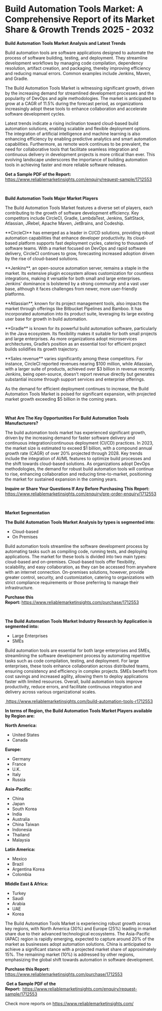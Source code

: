 <p><h1>Build Automation Tools Market: A Comprehensive Report of its Market Share & Growth Trends 2025 - 2032</h1></p><p><strong>Build Automation Tools Market Analysis and Latest Trends</strong></p>
<p><p>Build automation tools are software applications designed to automate the process of software building, testing, and deployment. They streamline development workflows by managing code compilation, dependency resolution, artifact creation, and packaging, thereby improving efficiency and reducing manual errors. Common examples include Jenkins, Maven, and Gradle.</p><p>The Build Automation Tools Market is witnessing significant growth, driven by the increasing demand for streamlined development processes and the popularity of DevOps and agile methodologies. The market is anticipated to grow at a CAGR of 11.5% during the forecast period, as organizations increasingly adopt these tools to enhance collaboration and accelerate software development cycles. </p><p>Latest trends indicate a rising inclination toward cloud-based build automation solutions, enabling scalable and flexible deployment options. The integration of artificial intelligence and machine learning is also enhancing efficiency by enabling predictive analytics and smart automation capabilities. Furthermore, as remote work continues to be prevalent, the need for collaborative tools that facilitate seamless integration and continuous delivery in development projects is more critical than ever. This evolving landscape underscores the importance of building automation tools in achieving faster and more reliable software releases.</p></p>
<p><strong>Get a Sample PDF of the Report:&nbsp;</strong> <a href="https://www.reliablemarketinsights.com/enquiry/request-sample/1712553?utm_campaign=3037&utm_medium=2&utm_source=Github&utm_content=ia&utm_term=28032025&utm_id=build-automation-tools">https://www.reliablemarketinsights.com/enquiry/request-sample/1712553</a></p>
<p>&nbsp;</p>
<p><strong>Build Automation Tools Major Market Players</strong></p>
<p><p>The Build Automation Tools Market features a diverse set of players, each contributing to the growth of software development efficiency. Key competitors include CircleCI, Gradle, LambdaTest, Jenkins, SaltStack, Atlassian, JRebel, Apache Maven, JetBrains, and Codeship.</p><p>**CircleCI** has emerged as a leader in CI/CD solutions, providing robust automation capabilities that enhance developer productivity. Its cloud-based platform supports fast deployment cycles, catering to thousands of software teams. With a market focused on DevOps and rapid software delivery, CircleCI continues to grow, forecasting increased adoption driven by the rise of cloud-based solutions.</p><p>**Jenkins**, an open-source automation server, remains a staple in the market. Its extensive plugin ecosystem allows customization for countless integrations, making it versatile for both small and large enterprises. Jenkins' dominance is bolstered by a strong community and a vast user base, although it faces challenges from newer, more user-friendly platforms.</p><p>**Atlassian**, known for its project management tools, also impacts the market through offerings like Bitbucket Pipelines and Bamboo. It has incorporated automation into its product suite, leveraging its large existing user base for growth in build automation.</p><p>**Gradle** is known for its powerful build automation software, particularly in the Java ecosystem. Its flexibility makes it suitable for both small projects and large enterprises. As more organizations adopt microservices architectures, Gradle’s position as an essential tool for efficient project builds solidifies its growth trajectory.</p><p>**Sales revenue** varies significantly among these competitors. For instance, CircleCI reported revenues nearing $100 million, while Atlassian, with a larger suite of products, achieved over $3 billion in revenue recently. Jenkins, being open-source, doesn't report revenue directly but generates substantial income through support services and enterprise offerings.</p><p>As the demand for efficient deployment continues to increase, the Build Automation Tools Market is poised for significant expansion, with projected market growth exceeding $5 billion in the coming years.</p></p>
<p>&nbsp;</p>
<p><strong>What Are The Key Opportunities For Build Automation Tools Manufacturers?</strong></p>
<p><p>The build automation tools market has experienced significant growth, driven by the increasing demand for faster software delivery and continuous integration/continuous deployment (CI/CD) practices. In 2023, the market size is estimated to exceed $1 billion, with a compound annual growth rate (CAGR) of over 20% projected through 2028. Key trends include the integration of AI/ML features to optimize build processes and the shift towards cloud-based solutions. As organizations adopt DevOps methodologies, the demand for robust build automation tools will continue to rise, enhancing collaboration and reducing time-to-market, positioning the market for sustained expansion in the coming years.</p></p>
<p><strong>Inquire or Share Your Questions If Any Before Purchasing This Report:</strong> <a href="https://www.reliablemarketinsights.com/enquiry/pre-order-enquiry/1712553?utm_campaign=3037&utm_medium=2&utm_source=Github&utm_content=ia&utm_term=28032025&utm_id=build-automation-tools">https://www.reliablemarketinsights.com/enquiry/pre-order-enquiry/1712553</a></p>
<p>&nbsp;</p>
<p><strong>Market Segmentation</strong></p>
<p><strong>The Build Automation Tools Market Analysis by types is segmented into:</strong></p>
<p><ul><li>Cloud-based</li><li>On Premises</li></ul></p>
<p><p>Build automation tools streamline the software development process by automating tasks such as compiling code, running tests, and deploying applications. The market for these tools is divided into two main types: cloud-based and on-premises. Cloud-based tools offer flexibility, scalability, and easy collaboration, as they can be accessed from anywhere with an internet connection. On-premises solutions, however, provide greater control, security, and customization, catering to organizations with strict compliance requirements or those preferring to manage their infrastructure.</p></p>
<p><strong>Purchase this Report:&nbsp;</strong><a href="https://www.reliablemarketinsights.com/purchase/1712553?utm_campaign=3037&utm_medium=2&utm_source=Github&utm_content=ia&utm_term=28032025&utm_id=build-automation-tools">https://www.reliablemarketinsights.com/purchase/1712553</a></p>
<p>&nbsp;</p>
<p><strong>The Build Automation Tools Market Industry Research by Application is segmented into:</strong></p>
<p><ul><li>Large Enterprises</li><li>SMEs</li></ul></p>
<p><p>Build automation tools are essential for both large enterprises and SMEs, streamlining the software development process by automating repetitive tasks such as code compilation, testing, and deployment. For large enterprises, these tools enhance collaboration across distributed teams, ensuring consistency and efficiency in complex projects. SMEs benefit from cost savings and increased agility, allowing them to deploy applications faster with limited resources. Overall, build automation tools improve productivity, reduce errors, and facilitate continuous integration and delivery across various organizational scales.</p></p>
<p><a href="https://www.reliablemarketinsights.com/build-automation-tools-r1712553?utm_campaign=3037&utm_medium=2&utm_source=Github&utm_content=ia&utm_term=28032025&utm_id=build-automation-tools">&nbsp;https://www.reliablemarketinsights.com/build-automation-tools-r1712553</a></p>
<p><strong>In terms of Region, the Build Automation Tools Market Players available by Region are:</strong></p>
<p>
    <p> <strong> North America: </strong>
        <ul>
            <li>United States</li>
            <li>Canada</li>
        </ul>
        </p> 
    <p> <strong> Europe: </strong>
        <ul>
            <li>Germany</li>
            <li>France</li>
            <li>U.K.</li>
            <li>Italy</li>
            <li>Russia</li>
        </ul>
        </p> 
    <p> <strong> Asia-Pacific: </strong>
        <ul>
            <li>China</li>
            <li>Japan</li>
            <li>South Korea</li>
            <li>India</li>
            <li>Australia</li>
            <li>China Taiwan</li>
            <li>Indonesia</li>
            <li>Thailand</li>
            <li>Malaysia</li>
        </ul>
        </p> 
    <p> <strong> Latin America: </strong>
        <ul>
            <li>Mexico</li>
            <li>Brazil</li>
            <li>Argentina Korea</li>
            <li>Colombia</li>
        </ul>
        </p> 
    <p> <strong> Middle East & Africa: </strong>
        <ul>
            <li>Turkey</li>
            <li>Saudi</li>
            <li>Arabia</li>
            <li>UAE</li>
            <li>Korea</li>
        </ul>
    </p>
    </p>
<p><p>The Build Automation Tools Market is experiencing robust growth across key regions, with North America (30%) and Europe (25%) leading in market share due to their advanced technological ecosystems. The Asia-Pacific (APAC) region is rapidly emerging, expected to capture around 20% of the market as businesses adopt automation solutions. China is anticipated to achieve a significant stance with a projected market share of approximately 15%. The remaining market (10%) is addressed by other regions, emphasizing the global shift towards automation in software development.</p></p>
<p><strong>Purchase this Report: </strong><a href="https://www.reliablemarketinsights.com/purchase/1712553?utm_campaign=3037&utm_medium=2&utm_source=Github&utm_content=ia&utm_term=28032025&utm_id=build-automation-tools">https://www.reliablemarketinsights.com/purchase/1712553</a></p>
<p>&nbsp;<strong>Get a Sample PDF of the Report:&nbsp;&nbsp;</strong><a href="https://www.reliablemarketinsights.com/enquiry/request-sample/1712553?utm_campaign=3037&utm_medium=2&utm_source=Github&utm_content=ia&utm_term=28032025&utm_id=build-automation-tools">https://www.reliablemarketinsights.com/enquiry/request-sample/1712553</a></p>
<p><strong></strong></p>
<p>Check more reports on <a href="https://www.reliablemarketinsights.com/?utm_campaign=3037&utm_medium=2&utm_source=Github&utm_content=ia&utm_term=28032025&utm_id=build-automation-tools">https://www.reliablemarketinsights.com/</a></p>